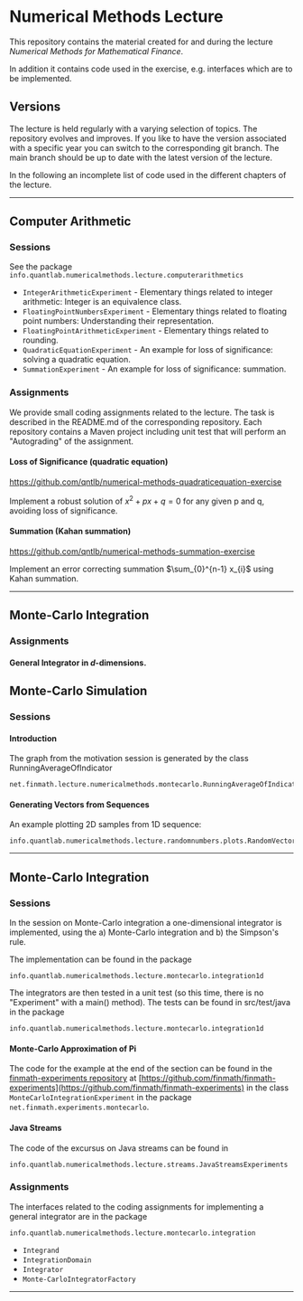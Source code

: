 # Numerical Methods Lecture

This repository contains the material created for and during the lecture *Numerical Methods for Mathematical Finance*.

In addition it contains code used in the exercise, e.g. interfaces which are to be implemented.

## Versions

The lecture is held regularly with a varying selection of topics. The repository evolves and improves.
If you like to have the version associated with a specific year you can switch to the corresponding
git branch. The main branch should be up to date with the latest version of the lecture.

In the following an incomplete list of code used in the different chapters of the lecture.

---


## Computer Arithmetic

### Sessions

See the package `info.quantlab.numericalmethods.lecture.computerarithmetics`

- `IntegerArithmeticExperiment` - Elementary things related to integer arithmetic: Integer is an equivalence class.
- `FloatingPointNumbersExperiment` - Elementary things related to floating point numbers: Understanding their representation.
- `FloatingPointArithmeticExperiment` - Elementary things related to rounding.
- `QuadraticEquationExperiment` - An example for loss of significance: solving a quadratic equation.
- `SummationExperiment` - An example for loss of significance: summation.

### Assignments

We provide small coding assignments related to the lecture. The task is described in the README.md of the corresponding repository. Each repository contains a Maven project including unit test that will perform an "Autograding" of the assignment.

#### Loss of Significance (quadratic equation)

https://github.com/qntlb/numerical-methods-quadraticequation-exercise

Implement a robust solution of $x^{2} + p x + q = 0$ for any given p and q, avoiding loss of significance.


#### Summation (Kahan summation)

https://github.com/qntlb/numerical-methods-summation-exercise

Implement an error correcting summation $\sum_{0}^{n-1} x_{i}$ using Kahan summation.

---


## Monte-Carlo Integration

### Assignments

#### General Integrator in $d$-dimensions.


## Monte-Carlo Simulation

### Sessions

#### Introduction

The graph from the motivation session is generated by the class RunningAverageOfIndicator

```
net.finmath.lecture.numericalmethods.montecarlo.RunningAverageOfIndicator
```

#### Generating Vectors from Sequences

An example plotting 2D samples from 1D sequence:

```
info.quantlab.numericalmethods.lecture.randomnumbers.plots.RandomVectorPlot
```


---

## Monte-Carlo Integration

### Sessions

In the session on Monte-Carlo integration a one-dimensional integrator is implemented, using the
a) Monte-Carlo integration and b) the Simpson's rule.

The implementation can be found in the package

```
info.quantlab.numericalmethods.lecture.montecarlo.integration1d
```


The integrators are then tested in a unit test (so this time, there is no "Experiment" with a main() method). The tests can be found in src/test/java in the package

```
info.quantlab.numericalmethods.lecture.montecarlo.integration1d
```

#### Monte-Carlo Approximation of Pi

The code for the example at the end of the section can be found in the [finmath-experiments repository](https://github.com/finmath/finmath-experiments) at [https://github.com/finmath/finmath-experiments](https://github.com/finmath/finmath-experiments) in the class `MonteCarloIntegrationExperiment` in the package `net.finmath.experiments.montecarlo`.


#### Java Streams

The code of the excursus on Java streams can be found in 

```
info.quantlab.numericalmethods.lecture.streams.JavaStreamsExperiments
```

### Assignments

The interfaces related to the coding assignments for implementing a general integrator are in the package

```
info.quantlab.numericalmethods.lecture.montecarlo.integration
```

- `Integrand`
- `IntegrationDomain`
- `Integrator`
- `Monte-CarloIntegratorFactory`


---

<script type="text/javascript"
  src="https://cdnjs.jsdelivr.net/npm/mathjax@3.0.1/e5/tex-mml-chtml.js">
</script>
<script type="text/x-mathjax-config">
  MathJax.Hub.Config({
    tex2jax: {
      inlineMath: [['$','$'], ['\\(','\\)']],
      processEscapes: true},
      jax: ["input/TeX","input/MathML","input/AsciiMath","output/CommonHTML"],
      extensions: ["tex2jax.js","mml2jax.js","asciimath2jax.js","MathMenu.js","MathZoom.js","AssistiveMML.js", "[Contrib]/a11y/accessibility-menu.js"],
      TeX: {
      extensions: ["AMSmath.js","AMSsymbols.js","noErrors.js","noUndefined.js"],
      equationNumbers: {
      autoNumber: "AMS"
      }
    }
  });
</script>
